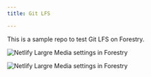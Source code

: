 ```yaml
---
title: Git LFS

---
```

This is a sample repo to test Git LFS on Forestry.

![Netlify Largre Media settings in Forestry](/img/nlm-settings.png)

![Netlify Largre Media settings in Forestry](https://github-lfs-nlm.netlify.app/img/nlm-settings.png)